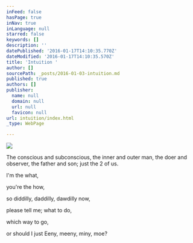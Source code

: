 ```yaml
---
inFeed: false
hasPage: true
inNav: true
inLanguage: null
starred: false
keywords: []
description: ''
datePublished: '2016-01-17T14:10:35.770Z'
dateModified: '2016-01-17T14:10:35.570Z'
title: 'Intuition '
author: []
sourcePath: _posts/2016-01-03-intuition.md
published: true
authors: []
publisher:
  name: null
  domain: null
  url: null
  favicon: null
url: intuition/index.html
_type: WebPage

---
```

![](https://s3-us-west-2.amazonaws.com/the-grid-img/p/f3620e90cccd5507162f11ab7ef832930d824eed.jpg)

The conscious and subconscious,
the inner and outer man,
the doer and observer,
the father and son;
just the 2 of us. 

I'm the what, 

you're the how, 

so diddilly, 
daddilly, 
dawdilly now, 

please tell me; 
what to do, 

which way to go, 

or should I just 
Eeny, meeny, miny, moe?